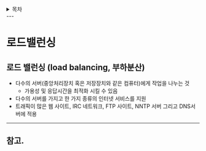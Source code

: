 <details>
  <summary>목차</summary>
  <div markdown="1">

- [로드밸런싱](#로드밸런싱)
  - [로드 밸런싱 (load balancing, 부하분산)](#로드-밸런싱-load-balancing-부하분산)
  - [참고.](#참고)
  </div>
</details>
---

# 로드밸런싱
## 로드 밸런싱 (load balancing, 부하분산)
- 다수의 서버(중앙처리장치 혹은 저장장치와 같은 컴퓨터)에게 작업을 나누는 것
  - 가용성 및 응답시간을 최적화 시킬 수 있음
- 다수의 서버를 가지고 한 가지 종류의 인터넷 서비스를 지원
- 트래픽이 많은 웹 사이트, IRC 네트워크, FTP 사이트, NNTP 서버 그리고 DNS서버에 적용


---
## 참고.
